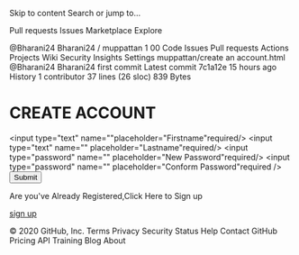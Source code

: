 Skip to content
Search or jump to…

Pull requests
Issues
Marketplace
Explore
 
@Bharani24 
Bharani24
/
muppattan
1
00
Code
Issues
Pull requests
Actions
Projects
Wiki
Security
Insights
Settings
muppattan/create an account.html
@Bharani24
Bharani24 first commit
Latest commit 7c1a12e 15 hours ago
 History
 1 contributor
37 lines (26 sloc)  839 Bytes
  
<!DOCTYPE html>
<head>
<title>Create an Account</title>
<link rel="stylesheet" type="text/css" href="css/create an account.css"/>
</head>
<body>
<div id="topbar">
<h1>CREATE ACCOUNT</h1>
 </div>

<div id="header">
  

<form class="box"action="home.hml"method="post">
 
 <input type="text" name=""placeholder="Firstname"required/>
 <input type="text" name="" placeholder="Lastname"required/>
 <input type="password" name="" placeholder="New Password"required/>
 <input type="password" name="" placeholder="Conform Password"required />
 <input type="submit" href="account created.html" name="" value="Submit"> 
 <p> Are you've Already Registered,Click Here to Sign up </p>
 
 <a href="log.html">sign up</a>
 </form>

 </div>

<div id="middlebar">
 </div>

<div id="bottombar">
 </div>



</body>
</html>
© 2020 GitHub, Inc.
Terms
Privacy
Security
Status
Help
Contact GitHub
Pricing
API
Training
Blog
About
